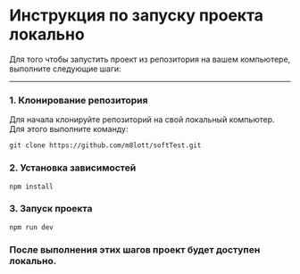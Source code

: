 # Инструкция по запуску проекта локально

Для того чтобы запустить проект из репозитория на вашем компьютере, выполните следующие шаги:

---

### 1. Клонирование репозитория

Для начала клонируйте репозиторий на свой локальный компьютер. Для этого выполните команду:

`git clone https://github.com/m8lott/softTest.git`
### 2. Установка зависимостей
`npm install`
### 3. Запуск проекта
`npm run dev`

### После выполнения этих шагов проект будет доступен локально.
